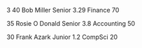 3
40
Bob Miller
Senior
3.29
Finance
70

35
Rosie O Donald
Senior
3.8
Accounting
50

30
Frank Azark
Junior
1.2
CompSci
20


